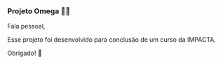 ### Projeto Omega :man_student:

Fala pessoal,

Esse projeto foi desenvolvido para conclusão de um curso da IMPACTA.

Obrigado! :punch:
